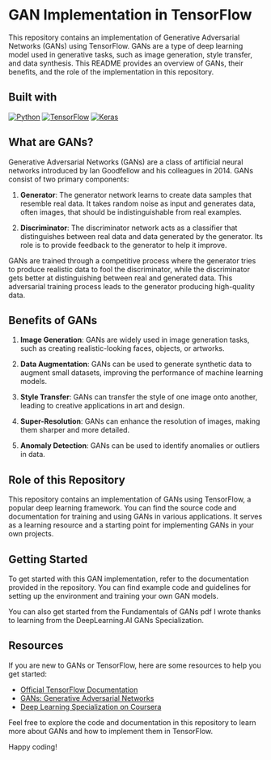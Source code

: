 
# GAN Implementation in TensorFlow


This repository contains an implementation of Generative Adversarial Networks (GANs) using TensorFlow. GANs are a type of deep learning model used in generative tasks, such as image generation, style transfer, and data synthesis. This README provides an overview of GANs, their benefits, and the role of the implementation in this repository.

## Built with

[![Python](https://img.shields.io/badge/Python-3.8%2B-blue?style=flat&logo=python)](https://www.python.org/)
[![TensorFlow](https://img.shields.io/badge/TensorFlow-2.0%2B-orange?style=flat&logo=tensorflow)](https://www.tensorflow.org/)
[![Keras](https://img.shields.io/badge/Keras-2.4%2B-red?style=flat&logo=keras)](https://keras.io/)


## What are GANs?

Generative Adversarial Networks (GANs) are a class of artificial neural networks introduced by Ian Goodfellow and his colleagues in 2014. GANs consist of two primary components:

1. **Generator**: The generator network learns to create data samples that resemble real data. It takes random noise as input and generates data, often images, that should be indistinguishable from real examples.

2. **Discriminator**: The discriminator network acts as a classifier that distinguishes between real data and data generated by the generator. Its role is to provide feedback to the generator to help it improve.

GANs are trained through a competitive process where the generator tries to produce realistic data to fool the discriminator, while the discriminator gets better at distinguishing between real and generated data. This adversarial training process leads to the generator producing high-quality data.

## Benefits of GANs

1. **Image Generation**: GANs are widely used in image generation tasks, such as creating realistic-looking faces, objects, or artworks.

2. **Data Augmentation**: GANs can be used to generate synthetic data to augment small datasets, improving the performance of machine learning models.

3. **Style Transfer**: GANs can transfer the style of one image onto another, leading to creative applications in art and design.

4. **Super-Resolution**: GANs can enhance the resolution of images, making them sharper and more detailed.

5. **Anomaly Detection**: GANs can be used to identify anomalies or outliers in data.

## Role of this Repository

This repository contains an implementation of GANs using TensorFlow, a popular deep learning framework. You can find the source code and documentation for training and using GANs in various applications. It serves as a learning resource and a starting point for implementing GANs in your own projects.

## Getting Started

To get started with this GAN implementation, refer to the documentation provided in the repository. You can find example code and guidelines for setting up the environment and training your own GAN models.

You can also get started from the Fundamentals of GANs pdf I wrote thanks to learning from the DeepLearning.AI GANs Specialization.

## Resources

If you are new to GANs or TensorFlow, here are some resources to help you get started:

- [Official TensorFlow Documentation](https://www.tensorflow.org/guide)
- [GANs: Generative Adversarial Networks](https://en.wikipedia.org/wiki/Generative_adversarial_network)
- [Deep Learning Specialization on Coursera](https://www.coursera.org/specializations/deep-learning)

Feel free to explore the code and documentation in this repository to learn more about GANs and how to implement them in TensorFlow.

Happy coding!
